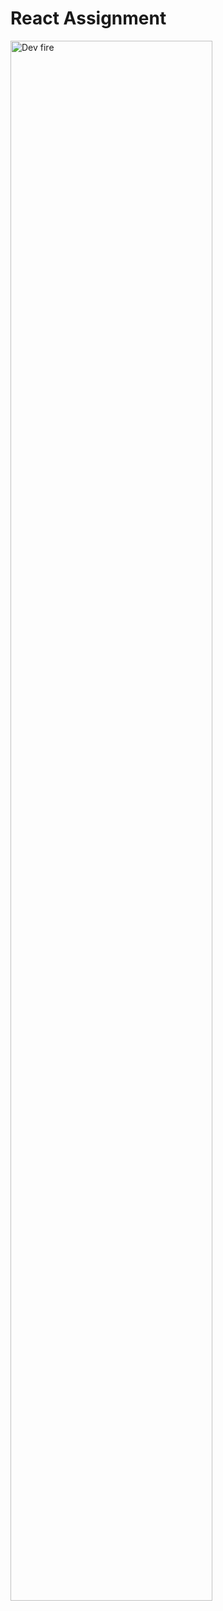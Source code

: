 # React Assignment

<img src="https://media.giphy.com/media/13HgwGsXF0aiGY/giphy.gif" alt="Dev fire" width="80%"></img>
